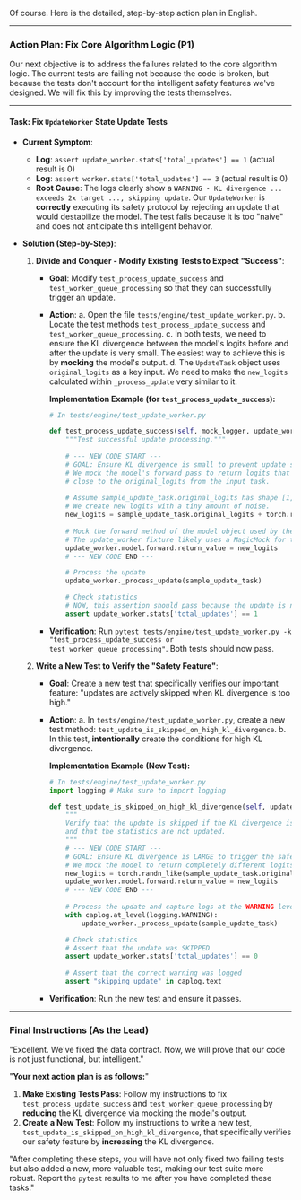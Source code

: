 Of course. Here is the detailed, step-by-step action plan in English.

---

### **Action Plan: Fix Core Algorithm Logic (P1)**

Our next objective is to address the failures related to the core algorithm logic. The current tests are failing not because the code is broken, but because the tests don't account for the intelligent safety features we've designed. We will fix this by improving the tests themselves.

---

#### **Task: Fix `UpdateWorker` State Update Tests**

*   **Current Symptom**:
    *   **Log**: `assert update_worker.stats['total_updates'] == 1` (actual result is 0)
    *   **Log**: `assert worker.stats['total_updates'] == 3` (actual result is 0)
    *   **Root Cause**: The logs clearly show a `WARNING - KL divergence ... exceeds 2x target ..., skipping update`. Our `UpdateWorker` is **correctly** executing its safety protocol by rejecting an update that would destabilize the model. The test fails because it is too "naive" and does not anticipate this intelligent behavior.

*   **Solution (Step-by-Step)**:

    1.  **Divide and Conquer - Modify Existing Tests to Expect "Success"**:
        *   **Goal**: Modify `test_process_update_success` and `test_worker_queue_processing` so that they can successfully trigger an update.
        *   **Action**:
            a.  Open the file `tests/engine/test_update_worker.py`.
            b.  Locate the test methods `test_process_update_success` and `test_worker_queue_processing`.
            c.  In both tests, we need to ensure the KL divergence between the model's logits before and after the update is very small. The easiest way to achieve this is by **mocking** the model's output.
            d.  The `UpdateTask` object uses `original_logits` as a key input. We need to make the `new_logits` calculated within `_process_update` very similar to it.

            **Implementation Example (for `test_process_update_success`):**
            ```python
            # In tests/engine/test_update_worker.py

            def test_process_update_success(self, mock_logger, update_worker, sample_update_task):
                """Test successful update processing."""
                
                # --- NEW CODE START ---
                # GOAL: Ensure KL divergence is small to prevent update skipping.
                # We mock the model's forward pass to return logits that are very
                # close to the original_logits from the input task.
                
                # Assume sample_update_task.original_logits has shape [1, 10]
                # We create new logits with a tiny amount of noise.
                new_logits = sample_update_task.original_logits + torch.randn_like(sample_update_task.original_logits) * 1e-5
                
                # Mock the forward method of the model object used by the worker.
                # The update_worker fixture likely uses a MagicMock for the model.
                update_worker.model.forward.return_value = new_logits 
                # --- NEW CODE END ---

                # Process the update
                update_worker._process_update(sample_update_task)
            
                # Check statistics
                # NOW, this assertion should pass because the update is no longer skipped.
                assert update_worker.stats['total_updates'] == 1
            ```
        *   **Verification**: Run `pytest tests/engine/test_update_worker.py -k "test_process_update_success or test_worker_queue_processing"`. Both tests should now pass.

    2.  **Write a New Test to Verify the "Safety Feature"**:
        *   **Goal**: Create a new test that specifically verifies our important feature: "updates are actively skipped when KL divergence is too high."
        *   **Action**:
            a.  In `tests/engine/test_update_worker.py`, create a new test method: `test_update_is_skipped_on_high_kl_divergence`.
            b.  In this test, **intentionally** create the conditions for high KL divergence.

            **Implementation Example (New Test):**
            ```python
            # In tests/engine/test_update_worker.py
            import logging # Make sure to import logging

            def test_update_is_skipped_on_high_kl_divergence(self, update_worker, sample_update_task, caplog):
                """
                Verify that the update is skipped if the KL divergence is too high,
                and that the statistics are not updated.
                """
                # --- NEW CODE START ---
                # GOAL: Ensure KL divergence is LARGE to trigger the safety skip.
                # We mock the model to return completely different logits.
                new_logits = torch.randn_like(sample_update_task.original_logits) * 10 # Large random logits
                update_worker.model.forward.return_value = new_logits
                # --- NEW CODE END ---
                
                # Process the update and capture logs at the WARNING level
                with caplog.at_level(logging.WARNING):
                    update_worker._process_update(sample_update_task)

                # Check statistics
                # Assert that the update was SKIPPED
                assert update_worker.stats['total_updates'] == 0
                
                # Assert that the correct warning was logged
                assert "skipping update" in caplog.text
            ```
        *   **Verification**: Run the new test and ensure it passes.

---

### **Final Instructions (As the Lead)**

"Excellent. We've fixed the data contract. Now, we will prove that our code is not just functional, but intelligent."

"**Your next action plan is as follows:**"

1.  **Make Existing Tests Pass**: Follow my instructions to fix `test_process_update_success` and `test_worker_queue_processing` by **reducing** the KL divergence via mocking the model's output.
2.  **Create a New Test**: Follow my instructions to write a new test, `test_update_is_skipped_on_high_kl_divergence`, that specifically verifies our safety feature by **increasing** the KL divergence.

"After completing these steps, you will have not only fixed two failing tests but also added a new, more valuable test, making our test suite more robust. Report the `pytest` results to me after you have completed these tasks."